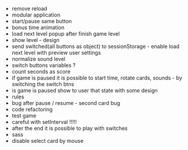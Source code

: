 - remove reload
- modular application
- start/pause same button 
- bonus time animation
- load next level popup after finish game level 
- show level - design
- send switched(all buttons as object) to sessionStorage - enable load next level with preview user settings
- normalize sound level
- switch buttons variables ?
- count seconds as score
- if game is paused it is possible to start time, rotate cards, sounds - by switching the switch btns
- is game is paused show to user that state with some design
- rules
- bug after pause / resume - second card bug
- code refactoring
- test game 
- careful with setInterval !!!!!
- after the end it is possible to play with switches
- sass
- disable select card by mouse